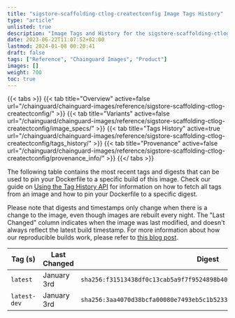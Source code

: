 ```yaml
---
title: "sigstore-scaffolding-ctlog-createctconfig Image Tags History"
type: "article"
unlisted: true
description: "Image Tags and History for the sigstore-scaffolding-ctlog-createctconfig Chainguard Image"
date: 2023-06-22T11:07:52+02:00
lastmod: 2024-01-08 00:20:41
draft: false
tags: ["Reference", "Chainguard Images", "Product"]
images: []
weight: 700
toc: true
---
```


{{< tabs >}}
{{< tab title="Overview" active=false url="/chainguard/chainguard-images/reference/sigstore-scaffolding-ctlog-createctconfig/" >}}
{{< tab title="Variants" active=false url="/chainguard/chainguard-images/reference/sigstore-scaffolding-ctlog-createctconfig/image_specs/" >}}
{{< tab title="Tags History" active=true url="/chainguard/chainguard-images/reference/sigstore-scaffolding-ctlog-createctconfig/tags_history/" >}}
{{< tab title="Provenance" active=false url="/chainguard/chainguard-images/reference/sigstore-scaffolding-ctlog-createctconfig/provenance_info/" >}}
{{</ tabs >}}

The following table contains the most recent tags and digests that can be used to pin your Dockerfile to a specific build of this image. Check our guide on [Using the Tag History API](/chainguard/chainguard-images/using-the-tag-history-api/) for information on how to fetch all tags from an image and how to pin your Dockerfile to a specific digest.

Please note that digests and timestamps only change when there is a change to the image, even though images are rebuilt every night. The "Last Changed" column indicates when the image was last modified, and doesn't always reflect the latest build timestamp. For more information about how our reproducible builds work, please refer to [this blog post](https://www.chainguard.dev/unchained/reproducing-chainguards-reproducible-image-builds).

| Tag (s)       | Last Changed | Digest                                                                    |
|---------------|--------------|---------------------------------------------------------------------------|
|  `latest`     | January 3rd  | `sha256:f31513438df0c13cab5a9f7f9524898b40525592461abccf072b06529d5791cd` |
|  `latest-dev` | January 3rd  | `sha256:3aa4070d38bcfa00080e7493eb5c1b5233659c4390e3eabac11001085f412a27` |

